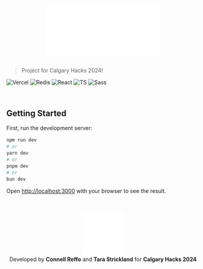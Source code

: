 <h1 align="center">
    <img width="300px" src="public/atla-logo-full.svg" />
</h1>

> Project for Calgary Hacks 2024!

![Vercel](https://img.shields.io/badge/Vercel-000000?style=for-the-badge&logo=vercel&logoColor=white)
![Redis](https://img.shields.io/badge/redis-%23DD0031.svg?&style=for-the-badge&logo=redis&logoColor=white)
![React](https://img.shields.io/badge/React-20232A?style=for-the-badge&logo=react&logoColor=61DAFB)
![TS](https://img.shields.io/badge/TypeScript-007ACC?style=for-the-badge&logo=typescript&logoColor=white)
![Sass](https://img.shields.io/badge/Sass-CC6699?style=for-the-badge&logo=sass&logoColor=white)

<br />

## Getting Started

First, run the development server:

```bash
npm run dev
# or
yarn dev
# or
pnpm dev
# or
bun dev
```

Open [http://localhost:3000](http://localhost:3000) with your browser to see the result.

<br />
<br />

<div align="center">
    <img width="110px" src="public/atla-logo-small.svg" />
    <div>Developed by <b>Connell Reffo</b> and <b>Tara Strickland</b> for <b>Calgary Hacks 2024</b></div>
</div>
